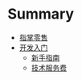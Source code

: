 # Summary

* [指掌零售](README.md)
* [开发入门](kai-fa-ru-men.md)
  * [新手指南](kai-fa-ru-men/xin-shou-zhi-nan.md)
  * [技术服务费](kai-fa-ru-men/ji-zhu-fu-wu-fei.md)

